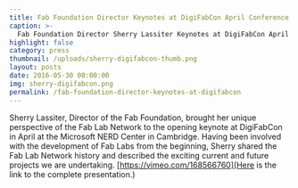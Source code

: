 ```yaml
---
title: Fab Foundation Director Keynotes at DigiFabCon April Conference
caption: >-
  Fab Foundation Director Sherry Lassiter Keynotes at DigiFabCon April Conference
highlight: false
category: press
thumbnail: /uploads/sherry-digifabcon-thumb.png
layout: posts
date: 2016-05-30 00:00:00
img: sherry-digifabcon.png
permalink: /fab-foundation-director-keynotes-at-digifabcon
---
```


Sherry Lassiter, Director of the Fab Foundation, brought her unique perspective of the Fab Lab Network to the opening keynote at DigiFabCon in April at the Microsoft NERD Center in Cambridge.  Having been involved with the development of Fab Labs from the beginning, Sherry shared the Fab Lab Network history and described the exciting current and future projects we are undertaking. [https://vimeo.com/168566760](Here is the link to the complete presentation.)
